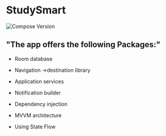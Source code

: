 # StudySmart
![Compose Version](https://img.shields.io/badge/Compose-1.5.1-brightgreen)

## "The app offers the  following Packages:"

- Room database
  
- Navigation ->destination library

- Application services

- Notification builder
  
- Dependency injection

- MVVM architecture
  
- Using State Flow
